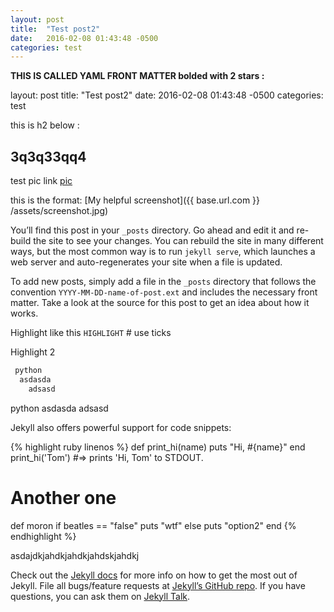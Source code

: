 ```yaml
---
layout: post
title:  "Test post2"
date:   2016-02-08 01:43:48 -0500
categories: test
---
```

**THIS IS CALLED YAML FRONT MATTER bolded with 2 stars :**


layout: post
title:  "Test post2"
date:   2016-02-08 01:43:48 -0500
categories: test

this is h2 below : 

## 3q3q33qq4 ##


test pic link [pic](/Users/jasdev/Desktop/Projects/Jekyl_site/assets/pic.png)

this is the format:
[My helpful screenshot]({{ base.url.com }} /assets/screenshot.jpg)


You’ll find this post in your `_posts` directory. Go ahead and edit it and re-build the site to see your changes. You can rebuild the site in many different ways, but the most common way is to run `jekyll serve`, which launches a web server and auto-regenerates your site when a file is updated.

To add new posts, simply add a file in the `_posts` directory that follows the convention `YYYY-MM-DD-name-of-post.ext` and includes the necessary front matter. Take a look at the source for this post to get an idea about how it works.

Highlight like this `HIGHLIGHT` # use ticks

Highlight 2 

```ruby
 python
  asdasda
	adsasd
```

 python
  asdasda
	adsasd

Jekyll also offers powerful support for code snippets:

{% highlight ruby linenos %}
def print_hi(name)
  puts "Hi, #{name}"
end
print_hi('Tom')
#=> prints 'Hi, Tom' to STDOUT.

# Another one
def moron
  if beatles == "false"
  puts "wtf"
 else 
  puts "option2"
end
{% endhighlight %}

asdajdkjahdkjahdkjahdskjahdkj

Check out the [Jekyll docs][jekyll-docs] for more info on how to get the most out of Jekyll. File all bugs/feature requests at [Jekyll’s GitHub repo][jekyll-gh]. If you have questions, you can ask them on [Jekyll Talk][jekyll-talk].

[jekyll-docs]: http://jekyllrb.com/docs/home
[jekyll-gh]:   https://github.com/jekyll/jekyll
[jekyll-talk]: https://talk.jekyllrb.com/
